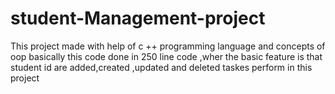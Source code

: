 # student-Management-project
This project made with help of c ++ programming language  and concepts of oop basically  this code done in 250 line code ,wher the basic feature is that student id are added,created ,updated and deleted taskes perform in this project
